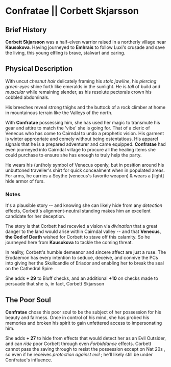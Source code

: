 
# Confratae || Corbett Skjarsson

## Brief History

**Corbett Skjarsson** was a half-elven warrior raised in a northerly village near **Kausokova**. Having journeyed to **Emhrais** to follow Luxi's crusade and save the living, this young elfling is brave, stalwart and caring. 


## Physical Description

With uncut *chesnut hair* delicately framing his *stoic jawline*, his *piercing green-eyes* shine forth like emeralds in the sunlight. He is *tall* of build and *muscular* while remaining slender, as his resolute pectorals crown his cobbled abdominals. 

His breeches reveal strong thighs and the buttock of a rock climber at home in mountainous terrain like the Valleys of the north. 

With **Confratae** possessing him, she has used her magic to transmute his gear and attire to match the 'vibe' she is going for. That of a cleric of Venecus who has come to Cairndal to undo a prophetic vision. His garment is winter appropriate and comely without being ostentatious. His apparel signals that he is a prepared adventurer and came equipped. **Confratae** had even journeyed into Cairndal village to procure all the healing items she could purchase to ensure she has enough to truly help the party. 

He wears his (un)holy symbol of Venecus openly, but in position around his unbuttoned traveller's shirt for quick concealment when in populated areas. For arms, he carries a Scythe (venecus's favorite weapon) & wears a [light] hide armor of furs.

### Notes 

It's a plausible story -- and knowing she can likely hide from any *detection* effects, Corbett's alignment-neutral standing makes him an excellent candidate for her deception. 

The story is that Corbett had recevied a vision via *divination* that a great danger to the land would arise within Cairndal valley -- and that **Venecus, the God of Death** wished for Corbett to stave off this calamity. So he journeyed here from **Kausokova** to tackle the coming threat. 

In reality, Corbett's humble demeanor and sincere affect are just a ruse. The Erodaemon has every intention to seduce, deceive, and connive the PCs into giving her the Skullcandle of Eriador and enabling her to break the seal on the Cathedral Spire

She adds **+ 29** to Bluff checks, and an additional **+10** on checks made to persuade that she is, in fact, Corbett Skjarsson


## The Poor Soul

**Confratae** chose this poor soul to be the subject of her possession for his beauty and fairness. Once in control of his mind, she has probed his memories and broken his spirit to gain unfettered access to impersonating him. 

She adds **+ 27** to hide from effects that would detect her as an Evil Outsider, and can *ride* poor Corbett through even *Forbiddance* effects. Corbett cannot pass the saving through to resist the possession except on Nat 20s , so even if he receives *protection against evil* ; he'll likely still be under Confratae's influence. 

